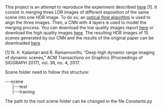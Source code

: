 This project is an attempt to reproduce the experiment described [here](http://cseweb.ucsd.edu/~viscomp/projects/SIG17HDR/) [1]. It consist in merging three LDR images of different exposition of the same scene into one HDR image. To do so, an [optical flow algorithm](https://github.com/pathak22/pyflow) is used to align the three images. Then, a CNN with 4 layers is used to model the merging process. You can download the low quality images report [here](https://drive.google.com/open?id=16XIUggY6cVzixEaxSHQnnkfO5L615Pqt) or download the high quality images [here](https://drive.google.com/file/d/1fB23DP5YizyGd1-aIqYVfuQmMSM2C4Oy/view?usp=sharing). The resulting HDR images of 15 scenes generated by our CNN and the results of the original paper can be downloaded [here](https://drive.google.com/open?id=1maYrWqpY-AazD4jqdEkdP_LH5uFrIypz)

[1] N. K. Kalantari and R. Ramamoorthi, “Deep high dynamic range imaging of dynamic scenes,” ACM Transactions on Graphics (Proceedings of SIGGRAPH 2017), vol. 36, no. 4, 2017.

Scene folder need to follow this structure:

---scene        
&nbsp;&nbsp;&nbsp;&nbsp;&nbsp;&nbsp;|---test     
&nbsp;&nbsp;&nbsp;&nbsp;&nbsp;&nbsp;|---training

The path to the root scene folder can be changed in the file Constants.py
